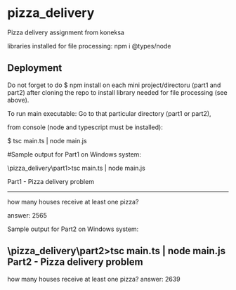 # pizza_delivery
Pizza delivery assignment from koneksa

libraries installed for file processing:
npm i @types/node

## Deployment
Do not forget to do $ npm install on each mini project/directoru (part1 and part2) 
after cloning the repo to install library needed for file processing (see above).

To run main executable:
Go to that particular directory (part1 or part2),

from console (node and typescript must be installed):

$ tsc main.ts | node main.js

#Sample output for Part1 on Windows system:

\pizza_delivery\part1>tsc main.ts | node main.js

Part1 - Pizza delivery problem

------------------------------

how many houses receive at least one pizza?

answer: 2565

Sample output for Part2 on Windows system:

\pizza_delivery\part2>tsc main.ts | node main.js
Part2 - Pizza delivery problem
------------------------------
how many houses receive at least one pizza?
answer: 2639
